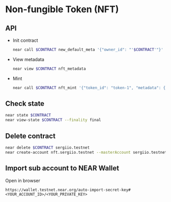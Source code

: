 # Non-fungible Token (NFT)

## API

- Init contract

  ```sh
  near call $CONTRACT new_default_meta '{"owner_id": "'$CONTRACT'"}' --accountId $CONTRACT
  ```

- View metadata

  ```sh
  near view $CONTRACT nft_metadata
  ```

- Mint

  ```sh
  near call $CONTRACT nft_mint '{"token_id": "token-1", "metadata": {"title": "Demo NFT", "description": "Some text", "media": "https://images.unsplash.com/photo-1589180176337-503fed4bcfe0?ixlib=rb-1.2.1&ixid=MnwxMjA3fDB8MHxwaG90by1wYWdlfHx8fGVufDB8fHx8"}, "receiver_id": "'$CONTRACT'"}' --accountId $CONTRACT --amount 0.1
  ```

## Check state

```sh
near state $CONTRACT
near view-state $CONTRACT --finality final
```

## Delete contract

```sh
near delete $CONTRACT sergiio.testnet
near create-account nft.sergiio.testnet --masterAccount sergiio.testnet --initialBalance 30
```

## Import sub account to NEAR Wallet

Open in browser

```
https://wallet.testnet.near.org/auto-import-secret-key#<YOUR_ACCOUNT_ID>/<YOUR_PRIVATE_KEY>
```
